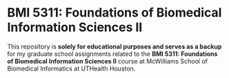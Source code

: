 # BMI 5311: Foundations of Biomedical Information Sciences II
This repository is **solely for educational purposes and serves as a backup** for my graduate school assignments related to the **BMI 5311: Foundations of Biomedical Information Sciences II** course at McWilliams School of Biomedical Informatics at UTHealth Houston.
